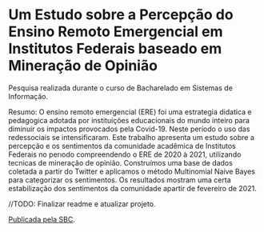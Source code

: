 # Um Estudo sobre a Percepção do Ensino Remoto Emergencial em Institutos Federais baseado em Mineração de Opinião

Pesquisa realizada durante o curso de Bacharelado em Sistemas de Informação.

Resumo: 
O ensino remoto emergencial (ERE) foi uma estrategia didatica e pedagogica adotada por instituições educacionais do mundo inteiro para diminuir os impactos provocados  pela Covid-19. Neste período o uso das redessociais se intensificaram. Este trabalho apresenta um estudo sobre a percepção e os sentimentos da comunidade acadêmica de Institutos Federais no perıodo compreendendo o ERE de 2020 à 2021,  utilizando tecnicas de mineração de opinião. Construímos uma base de dados coletada a partir do Twitter e aplicamos o método Multinomial Naive Bayes para categorizar os sentimentos. Os resultados mostram uma certa estabilização dos sentimentos da comunidade apartir de fevereiro de 2021.


//TODO: Finalizar readme e atualizar projeto.

[Publicada pela SBC](https://sol.sbc.org.br/index.php/encompif/article/view/20435).
